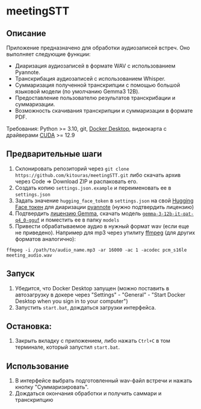 # meetingSTT

## Описание

Приложение предназначено для обработки аудиозаписей встреч. Оно выполняет следующие функции:
- Диаризация аудиозаписей в формате WAV с использованием Pyannote.
- Транскрибация аудиозаписей с использованием Whisper.
- Суммаризация полученной транскрипции с помощью большой языковой модели (по умолчанию Gemma3 12B).
- Предоставление пользователю результатов транскрибации и суммаризации.
- Возможность скачивания транскрипции и суммаризации в формате PDF.

Требования: Python >= 3.10, git, [Docker Desktop](https://www.docker.com/products/docker-desktop/), видеокарта с драйверами [CUDA](https://developer.nvidia.com/cuda-toolkit-archive) >= 12.9

## Предварительные шаги

1) Склонировать репозиторий через `git clone https://github.com/kitouras/meetingSTT.git` либо скачать архив через Code => Download ZIP и распаковать его.
2) Создать копию `settings.json.example` и переименовать ее в `settings.json`
3) Задать значение `hugging_face_token` в `settings.json` на свой [Hugging Face токен](https://huggingface.co/settings/tokens) для диаризации [pyannote](https://huggingface.co/pyannote/speaker-diarization-community-1) (нужно подтвердить лицензию)
4) Подтвердить [лицензию Gemma](https://huggingface.co/google/gemma-3-12b-it-qat-q4_0-gguf), скачать модель [`gemma-3-12b-it-qat-q4_0-gguf`](https://huggingface.co/google/gemma-3-12b-it-qat-q4_0-gguf/blob/main/gemma-3-12b-it-q4_0.gguf) и поместить ее в папку `models`
5) Привести обрабатываемое аудио в нужный формат wav (если еще не приведено). Например для mp3 через утилиту [ffmpeg](https://ffmpeg.org/) (для других форматов аналогично):

```
ffmpeg -i /path/to/audio_name.mp3 -ar 16000 -ac 1 -acodec pcm_s16le meeting_audio.wav
```

## Запуск

1) Убедится, что Docker Desktop запущен (можно поставить в автозагрузку в докере через "Settings" - "General" - "Start Docker Desktop when you sign in to your computer")
2) Запустить `start.bat`, дождаться загрузки интерфейса.

## Остановка:

1) Закрыть вкладку с приложением, либо нажать `Ctrl+C` в том терминале, который запустил `start.bat`.

## Использование

1) В интерфейсе выбрать подготовленный wav-файл встречи и нажать кнопку "Суммаризировать".
2) Дождаться окончания обработки и получить саммари и транскрипцию
